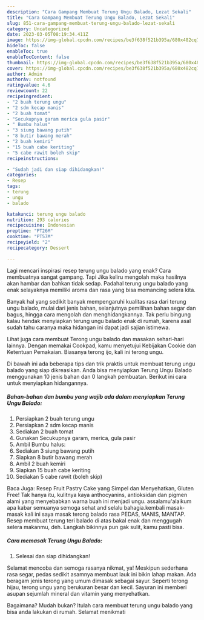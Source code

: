 ```yaml
---
description: "Cara Gampang Membuat Terung Ungu Balado, Lezat Sekali"
title: "Cara Gampang Membuat Terung Ungu Balado, Lezat Sekali"
slug: 851-cara-gampang-membuat-terung-ungu-balado-lezat-sekali
category: Uncategorized
date: 2023-03-05T08:19:34.411Z
image: https://img-global.cpcdn.com/recipes/be3f638f521b395a/680x482cq70/terung-ungu-balado-foto-resep-utama.jpg
hideToc: false
enableToc: true
enableTocContent: false
thumbnail: https://img-global.cpcdn.com/recipes/be3f638f521b395a/680x482cq70/terung-ungu-balado-foto-resep-utama.jpg
cover: https://img-global.cpcdn.com/recipes/be3f638f521b395a/680x482cq70/terung-ungu-balado-foto-resep-utama.jpg
author: Admin
authorAv: notfound
ratingvalue: 4.6
reviewcount: 22
recipeingredient:
- "2 buah terung ungu"
- "2 sdm kecap manis"
- "2 buah tomat"
- "Secukupnya garam merica gula pasir"
- " Bumbu halus"
- "3 siung bawang putih"
- "8 butir bawang merah"
- "2 buah kemiri"
- "15 buah cabe keriting"
- "5 cabe rawit boleh skip"
recipeinstructions:

- "Sudah jadi dan siap dihidangkan!"
categories:
- Resep
tags:
- terung
- ungu
- balado

katakunci: terung ungu balado 
nutrition: 293 calories
recipecuisine: Indonesian
preptime: "PT26M"
cooktime: "PT57M"
recipeyield: "2"
recipecategory: Dessert

---
```



Lagi mencari inspirasi resep terung ungu balado yang enak? Cara membuatnya sangat gampang. Tapi Jika keliru mengolah maka hasilnya akan hambar dan bahkan tidak sedap. Padahal terung ungu balado yang enak selayaknya memiliki aroma dan rasa yang bisa memancing selera kita.


Banyak hal yang sedikit banyak mempengaruhi kualitas rasa dari terung ungu balado, mulai dari jenis bahan, selanjutnya pemilihan bahan segar dan bagus, hingga cara mengolah dan menghidangkannya. Tak perlu bingung kalau hendak menyiapkan terung ungu balado enak di rumah, karena asal sudah tahu caranya maka hidangan ini dapat jadi sajian istimewa.

Lihat juga cara membuat Terong ungu balado dan masakan sehari-hari lainnya. Dengan memakai Cookpad, kamu menyetujui Kebijakan Cookie dan Ketentuan Pemakaian. Biasanya terong ijo, kali ini terong ungu.


Di bawah ini ada beberapa tips dan trik praktis untuk membuat terung ungu balado yang siap dikreasikan. Anda bisa menyiapkan Terung Ungu Balado menggunakan 10 jenis bahan dan 0 langkah pembuatan. Berikut ini cara untuk menyiapkan hidangannya.

<!--inarticleads1-->

##### Bahan-bahan dan bumbu yang wajib ada dalam menyiapkan Terung Ungu Balado:

1. Persiapkan 2 buah terung ungu
1. Persiapkan 2 sdm kecap manis
1. Sediakan 2 buah tomat
1. Gunakan Secukupnya garam, merica, gula pasir
1. Ambil  Bumbu halus:
1. Sediakan 3 siung bawang putih
1. Siapkan 8 butir bawang merah
1. Ambil 2 buah kemiri
1. Siapkan 15 buah cabe keriting
1. Sediakan 5 cabe rawit (boleh skip)


Baca Juga: Resep Fruit Pastry Cake yang Simpel dan Menyehatkan, Gluten Free! Tak hanya itu, kulitnya kaya anthocyanins, antioksidan dan pigmen alami yang menyebabkan warna buah ini menjadi ungu. assalamu&#39;alaikum apa kabar semuanya semoga sehat and selalu bahagia.kembali masak-masak kali ini saya masak terong balado rasa PEDAS, MANIS, MANTAP. Resep membuat terung teri balado di atas bakal enak dan menggugah selera makanmu, deh. Langkah bikinnya pun gak sulit, kamu pasti bisa. 

<!--inarticleads2-->

##### Cara memasak Terung Ungu Balado:


1. Selesai dan siap dihidangkan!

Selamat mencoba dan semoga rasanya nikmat, ya! Meskipun sederhana rasa segar, pedas sedikit asamnya membuat lauk ini bikin lahap makan. Ada beragam jenis terong yang umum dimasak sebagai sayur. Seperti terong hijau, terong ungu yang berukuran besar dan kecil. Sayuran ini memberi asupan sejumlah mineral dan vitamin yang menyehatkan. 

Bagaimana? Mudah bukan? Itulah cara membuat terung ungu balado yang bisa anda lakukan di rumah. Selamat menikmati
